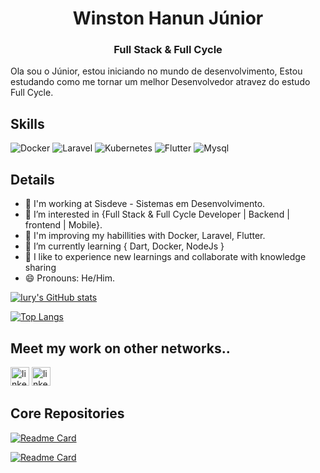 <h1 align="center">Winston Hanun Júnior</h1>
<h3 align="center">Full Stack & Full Cycle </h3>

Ola sou o Júnior, estou iniciando no mundo de desenvolvimento, Estou estudando como me tornar um melhor Desenvolvedor atravez do estudo Full Cycle.

## Skills
![Docker](https://img.shields.io/badge/Docker-2CA5E0?style=for-the-badge&logo=docker&logoColor=white)
![Laravel](https://img.shields.io/badge/Laravel-FF2D20?style=for-the-badge&logo=laravel&logoColor=white)
![Kubernetes](https://img.shields.io/badge/kubernetes-326ce5.svg?&style=for-the-badge&logo=kubernetes&logoColor=white)
![Flutter](https://img.shields.io/badge/Flutter-02569B?style=for-the-badge&logo=flutter&logoColor=white)
![Mysql](https://img.shields.io/badge/Flutter-02569B?style=for-the-badge&logo=flutter&logoColor=white)

## Details
- 🔭 I'm working at Sisdeve - Sistemas em Desenvolvimento.
- 👀 I’m interested in {Full Stack & Full Cycle Developer | Backend | frontend | Mobile}.
- 🌱 I'm improving my habillities with Docker, Laravel, Flutter.
- 🌱 I’m currently learning { Dart, Docker, NodeJs }
- 🤗 I like to experience new learnings and collaborate with knowledge sharing
- 😄 Pronouns: He/Him.

[![Iury's GitHub stats](https://github-readme-stats.vercel.app/api?username=devjuniorhanun&show_icons=true&theme=radical)](https://github.com/anuraghazra/github-readme-stats)

[![Top Langs](https://github-readme-stats.vercel.app/api/top-langs/?username=devjuniorhanun&layout=compact&theme=radical)](https://github.com/anuraghazra/github-readme-stats)

## Meet my work on other networks..
[<img src='https://img.shields.io/badge/LinkedIn-0077B5?style=for-the-badge&logo=linkedin&logoColor=white' alt='linkedin' height='30'>](https://www.linkedin.com/in/devjuniorhanun)
[<img src='https://img.shields.io/badge/Facebook-1877F2?style=for-the-badge&logo=facebook&logoColor=white' alt='linkedin' height='30'>](https://www.facebook.com/devjuniorhanun)

## Core Repositories
  [![Readme Card](https://github-readme-stats.vercel.app/api/pin/?username=devjuniorhanun&repo=TecnoLavoura&theme=radical)](https://github.com/devjuniorhanun/TecnoLavoura)
  
  [![Readme Card](https://github-readme-stats.vercel.app/api/pin/?username=devjuniorhanun&repo=BolaoCopa2022&theme=radical)](https://github.com/devjuniorhanun/BolaoCopa2022)  





